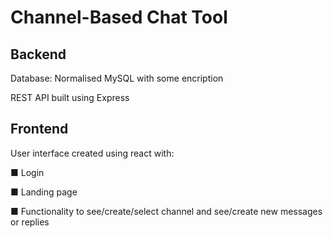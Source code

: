# Channel-Based Chat Tool

## Backend
Database: Normalised MySQL with some encription

REST API built using Express

## Frontend
User interface created using react with:

■ Login

■ Landing page

■ Functionality to see/create/select channel and see/create new messages or replies
